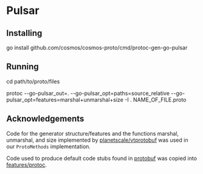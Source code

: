 # Pulsar

## Installing

go install github.com/cosmos/cosmos-proto/cmd/protoc-gen-go-pulsar

## Running

cd path/to/proto/files

protoc --go-pulsar\_out=. --go-pulsar\_opt=paths=source\_relative
\--go-pulsar\_opt=features=marshal+unmarshal+size -I . NAME\_OF\_FILE.proto

## Acknowledgements

Code for the generator structure/features and the functions marshal, unmarshal,
and size implemented by
[planetscale/vtprotobuf](https://github.com/planetscale/vtprotobuf) was used in
our `ProtoMethods` implementation.

Code used to produce default code stubs found in
[protobuf](https://pkg.go.dev/google.golang.org/protobuf) was copied into
[features/protoc](./features/protoc).
